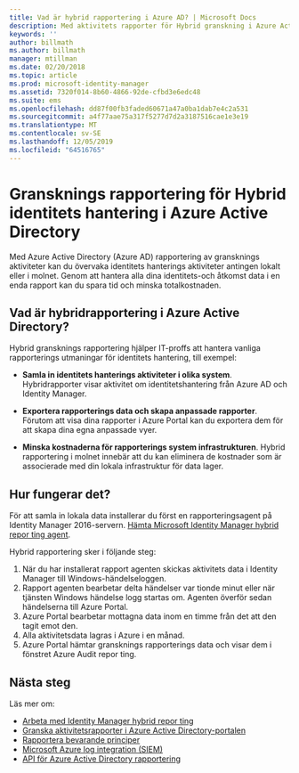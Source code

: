 ```yaml
---
title: Vad är hybrid rapportering i Azure AD? | Microsoft Docs
description: Med aktivitets rapporter för Hybrid granskning i Azure Active Directory kan du Visa granskade händelser både i molnet och lokalt.
keywords: ''
author: billmath
ms.author: billmath
manager: mtillman
ms.date: 02/20/2018
ms.topic: article
ms.prod: microsoft-identity-manager
ms.assetid: 7320f014-8b60-4866-92de-cfbd3e6edc48
ms.suite: ems
ms.openlocfilehash: dd87f00fb3faded60671a47a0ba1dab7e4c2a531
ms.sourcegitcommit: a4f77aae75a317f5277d7d2a3187516cae1e3e19
ms.translationtype: MT
ms.contentlocale: sv-SE
ms.lasthandoff: 12/05/2019
ms.locfileid: "64516765"
---
```

# <a name="hybrid-identity-management-audit-reporting-in-azure-active-directory"></a>Gransknings rapportering för Hybrid identitets hantering i Azure Active Directory
Med Azure Active Directory (Azure AD) rapportering av gransknings aktiviteter kan du övervaka identitets hanterings aktiviteter antingen lokalt eller i molnet. Genom att hantera alla dina identitets-och åtkomst data i en enda rapport kan du spara tid och minska totalkostnaden.

## <a name="what-is-azure-active-directory-hybrid-reporting"></a>Vad är hybridrapportering i Azure Active Directory?
Hybrid gransknings rapportering hjälper IT-proffs att hantera vanliga rapporterings utmaningar för identitets hantering, till exempel:

* **Samla in identitets hanterings aktiviteter i olika system**. Hybridrapporter visar aktivitet om identitetshantering från Azure AD och Identity Manager.

* **Exportera rapporterings data och skapa anpassade rapporter**. Förutom att visa dina rapporter i Azure Portal kan du exportera dem för att skapa dina egna anpassade vyer.

* **Minska kostnaderna för rapporterings system infrastrukturen**. Hybrid rapportering i molnet innebär att du kan eliminera de kostnader som är associerade med din lokala infrastruktur för data lager.

## <a name="how-does-it-work"></a>Hur fungerar det?

För att samla in lokala data installerar du först en rapporteringsagent på Identity Manager 2016-servern. [Hämta Microsoft Identity Manager hybrid repor ting agent](https://www.microsoft.com/download/details.aspx?id=55112).

Hybrid rapportering sker i följande steg:
1. När du har installerat rapport agenten skickas aktivitets data i Identity Manager till Windows-händelseloggen.
2. Rapport agenten bearbetar delta händelser var tionde minut eller när tjänsten Windows händelse logg startas om. Agenten överför sedan händelserna till Azure Portal.
3. Azure Portal bearbetar mottagna data inom en timme från det att den tagit emot den.
4. Alla aktivitetsdata lagras i Azure i en månad.
5. Azure Portal hämtar gransknings rapporterings data och visar dem i fönstret Azure Audit repor ting.

## <a name="next-steps"></a>Nästa steg
Läs mer om:
- [Arbeta med Identity Manager hybrid repor ting](working-with-identity-manager-hybrid-reporting.md)
- [Granska aktivitetsrapporter i Azure Active Directory-portalen](https://docs.microsoft.com/azure/active-directory/active-directory-reporting-activity-audit-logs)
- [Rapportera bevarande principer](https://docs.microsoft.com/azure/active-directory/active-directory-reporting-retention)
- [Microsoft Azure log integration (SIEM)](https://docs.microsoft.com/azure/security/security-azure-log-integration-overview)
- [API för Azure Active Directory rapportering](https://docs.microsoft.com/azure/active-directory/active-directory-reporting-api-getting-started)
